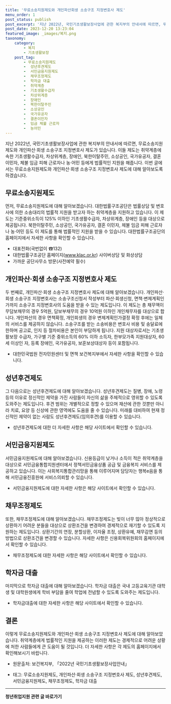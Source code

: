 ```yaml
---
title: '무료소송지원제도와 개인파산회생 소송구조 지정변호사 제도'
menu_order: 1
post_status: publish
post_excerpt: '지난 2022년, 국민기초생활보장사업에 관한 복지부의 안내서에 따르면, 무료소송지원제도와 개인파산 회생 소송구조 지정변호사 제도가 있습니다. 이들 제도는 취약계층에 속한 기초생활수급자, 차상위계층, 장애인, 북한이탈주민, 소상공인, 국가유공자, 결혼 이민자, 체불 임금 피해 근로자나 농 어민 등에게 법률적인 지원을 해줍니다. 이번 글에서는 무료소송지원제도와 개인파산 회생 소송구조 지정변호사 제도에 대해 알아보도록 하겠습니다.'
post_date: 2023-12-20 13:23:04
featured_image: _images/복지.png
taxonomy:
    category:
        - 복지
        - 기초생활보장
    post_tag:
        - 무료소송지원제도
        -  성년후견제도
        -  서민금융지원제도
        -  채무조정제도
        -  학자금 대출
        -  취약계층
        -  기초생활수급자
        -  차상위계층
        -  장애인
        -  북한이탈주민
        -  소상공인
        -  국가유공자
        -  결혼이민자
        -  임금 체불 근로자
        -  농어민
---
```



지난 2022년, 국민기초생활보장사업에 관한 복지부의 안내서에 따르면, 무료소송지원제도와 개인파산·회생 소송구조 지정변호사 제도가 있습니다. 이들 제도는 취약계층에 속한 기초생활수급자, 차상위계층, 장애인, 북한이탈주민, 소상공인, 국가유공자, 결혼 이민자, 체불 임금 피해 근로자나 농·어민 등에게 법률적인 지원을 해줍니다. 이번 글에서는 무료소송지원제도와 개인파산·회생 소송구조 지정변호사 제도에 대해 알아보도록 하겠습니다.

## 무료소송지원제도

먼저, 무료소송지원제도에 대해 알아보겠습니다. 대한법률구조공단은 법률상담 및 변호사에 의한 소송대리의 법률적 지원을 받고자 하는 취약계층을 지원하고 있습니다. 이 제도는 기준중위소득이 125% 이하인 기초생활수급자, 차상위계층, 장애인 등을 대상으로 제공됩니다. 북한이탈주민, 소상공인, 국가유공자, 결혼 이민자, 체불 임금 피해 근로자나 농·어민 등도 이 제도를 통해 법률적인 지원을 받을 수 있습니다. 대한법률구조공단의 홈페이지에서 자세한 사항을 확인할 수 있습니다.

- 대표전화(국번없이 ☎132)
- 대한법률구조공단 홈페이지(www.klac.or.kr) 사이버상담 및 화상상담
- 가까운 공단사무소 방문(사전예약 필수)

## 개인파산·회생 소송구조 지정변호사 제도

두 번째로, 개인파산·회생 소송구조 지정변호사 제도에 대해 알아보겠습니다. 개인파산·회생 소송구조 지정변호사는 소송구조신청서 작성부터 파산·회생신청, 면책·변제계획인가까지 소송구조 지정변호사의 도움을 받을 수 있는 제도입니다. 이 제도는 총 채무액이 무담보채무의 경우 5억원, 담보부채무의 경우 10억원 이하인 개인채무자를 대상으로 합니다. 개인파산의 경우 면책확정, 개인회생의 경우 변제계획인가결정 확정 후에는 일체의 서비스를 제공하지 않습니다. 소송구조를 받는 소송비용은 변호사 비용 및 송달료에 한하며 공고료, 인지 등 절차비용은 본인이 부담하게 됩니다. 지원 대상자로서는 기초생활보장 수급자, 가구별 기준 중위소득의 60% 이하 소득자, 한부모가족 지원대상자, 60세 이상인 자, 등록 장애인, 국가유공자, 보훈보상대상자 등이 포함됩니다.

- 대한민국법원 전자민원센터 및 면책 보건복지부에서 자세한 사항을 확인할 수 있습니다.

## 성년후견제도

그 다음으로는 성년후견제도에 대해 알아보겠습니다. 성년후견제도는 질병, 장애, 노령 등의 이유로 정신적인 제약을 가진 사람들이 자신의 삶을 주체적으로 영위할 수 있도록 도와주는 제도입니다. 후견 범위는 개별적으로 정할 수 있으며 재산에 관한 것뿐만 아니라 치료, 요양 등 신상에 관한 영역에도 도움을 줄 수 있습니다. 미래를 대비하여 현재 정신적인 제약이 없는 사람도 성년후견제도(임의후견)를 이용할 수 있습니다.

- 성년후견제도에 대한 더 자세한 사항은 해당 사이트에서 확인할 수 있습니다.

## 서민금융지원제도

서민금융지원제도에 대해 알아보겠습니다. 신용등급이 낮거나 소득이 적은 취약계층을 대상으로 서민금융통합지원센터에서 정책서민금융상품 공급 및 금융복지 서비스를 제공하고 있습니다. 이는 사회복지통합관리망을 통해 이루어지며 담당자는 행복e음을 통해 서민금융진흥원에 서비스의뢰할 수 있습니다.

- 서민금융지원제도에 대한 자세한 사항은 해당 사이트에서 확인할 수 있습니다.

## 채무조정제도

또한, 채무조정제도에 대해 알아보겠습니다. 채무조정제도는 빚이 너무 많아 정상적으로 상환하기 어려운 분들을 대상으로 상환조건을 변경하여 경제적으로 재기할 수 있도록 지원하는 제도입니다. 상환기간의 연장, 분할상환, 이자율 조정, 상환유예, 채무감면 등의 방법으로 상환조건을 변경할 수 있습니다. 자세한 사항은 신용회복위원회의 홈페이지에서 확인할 수 있습니다.

- 채무조정제도에 대한 자세한 사항은 해당 사이트에서 확인할 수 있습니다.

## 학자금 대출

마지막으로 학자금 대출에 대해 알아보겠습니다. 학자금 대출은 국내 고등교육기관 대학생 및 대학원생에게 학비 부담을 줄여 학업에 전념할 수 있도록 도와주는 제도입니다.

- 학자금대출에 대한 자세한 사항은 해당 사이트에서 확인할 수 있습니다.

## 결론

이렇게 무료소송지원제도와 개인파산·회생 소송구조 지정변호사 제도에 대해 알아보았습니다. 취약계층에게 법률적인 지원을 제공하는 이러한 제도는 경제적으로 어려운 상황에 처한 사람들에게 큰 도움이 될 것입니다. 더 자세한 사항은 각 제도의 홈페이지에서 확인해보시기 바랍니다.

- 원문출처: 보건복지부, 「2022년 국민기초생활보장사업안내」

- 태그: 무료소송지원제도, 개인파산·회생 소송구조 지정변호사 제도, 성년후견제도, 서민금융지원제도, 채무조정제도, 학자금 대출
<!-- wp:separator -->
<hr class="wp-block-separator has-alpha-channel-opacity"/>
<!-- /wp:separator -->

<!-- wp:group {"backgroundColor":"base","layout":{"type":"constrained"}} -->
<div class="wp-block-group has-base-background-color has-background"><!-- wp:paragraph {"align":"center","fontSize":"medium"} -->
<p class="has-text-align-center has-large-font-size"><strong>청년취업지원 관련 글 바로가기</strong></p>
<!-- /wp:paragraph -->


<!-- wp:latest-posts
{"categories":[{"id":12739,"count":19,"description":"","link":"https://uknowlaw.com/category/%ec%b2%ad%eb%85%84%ec%b7%a8%ec%97%85%ec%a7%80%ec%9b%90/","name":"청년취업지원","slug":"청년취업지원","taxonomy":"category","parent":0,"meta":[],"_links":{"self":[{"href":"https://uknowlaw.com/wp-json/wp/v2/categories/12739"}],"collection":[{"href":"https://uknowlaw.com/wp-json/wp/v2/categories"}],"about":[{"href":"https://uknowlaw.com/wp-json/wp/v2/taxonomies/category"}],"wp:post_type":[{"href":"https://uknowlaw.com/wp-json/wp/v2/posts?categories=12739"}],"curies":[{"name":"wp","href":"https://api.w.org/{rel}","templated":true}]}}],"postsToShow":100,"excerptLength":28,"postLayout":"grid","columns":2,"featuredImageAlign":"left","featuredImageSizeSlug":"large","fontSize":"small"} /--></div>
<!-- /wp:group -->